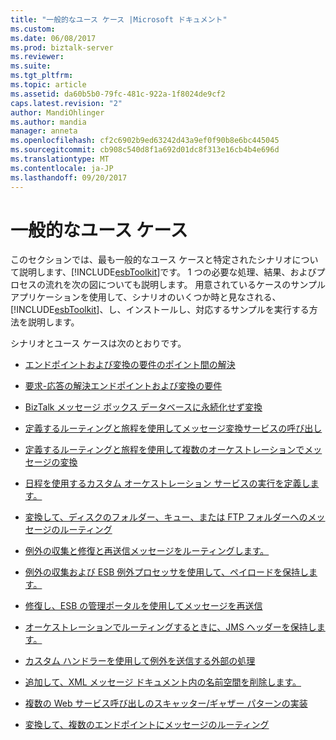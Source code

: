 ```yaml
---
title: "一般的なユース ケース |Microsoft ドキュメント"
ms.custom: 
ms.date: 06/08/2017
ms.prod: biztalk-server
ms.reviewer: 
ms.suite: 
ms.tgt_pltfrm: 
ms.topic: article
ms.assetid: da60b5b0-79fc-481c-922a-1f8024de9cf2
caps.latest.revision: "2"
author: MandiOhlinger
ms.author: mandia
manager: anneta
ms.openlocfilehash: cf2c6902b9ed63242d43a9ef0f90b8e6bc445045
ms.sourcegitcommit: cb908c540d8f1a692d01dc8f313e16cb4b4e696d
ms.translationtype: MT
ms.contentlocale: ja-JP
ms.lasthandoff: 09/20/2017
---
```

# <a name="typical-use-cases"></a>一般的なユース ケース
このセクションでは、最も一般的なユース ケースと特定されたシナリオについて説明します、[!INCLUDE[esbToolkit](../includes/esbtoolkit-md.md)]です。 1 つの必要な処理、結果、およびプロセスの流れを次の図についても説明します。 用意されているケースのサンプル アプリケーションを使用して、シナリオのいくつか時と見なされる、 [!INCLUDE[esbToolkit](../includes/esbtoolkit-md.md)]、し、インストールし、対応するサンプルを実行する方法を説明します。  
  
 シナリオとユース ケースは次のとおりです。  
  
-   [エンドポイントおよび変換の要件のポイント間の解決](../esb-toolkit/point-to-point-resolution-of-endpoints-and-transformation-requirements.md)  
  
-   [要求-応答の解決エンドポイントおよび変換の要件](../esb-toolkit/request-response-resolution-of-endpoints-and-transformation-requirements.md)  
  
-   [BizTalk メッセージ ボックス データベースに永続化せず変換](../esb-toolkit/transformation-without-persisting-to-the-biztalk-message-box-database.md)  
  
-   [定義するルーティングと旅程を使用してメッセージ変換サービスの呼び出し](../esb-toolkit/define-routing-and-message-transformation-service-invocations-using-itineraries.md)  
  
-   [定義するルーティングと旅程を使用して複数のオーケストレーションでメッセージの変換](../esb-toolkit/define-routing-and-message-transformation-through-multiple-orchestrations.md)  
  
-   [日程を使用するカスタム オーケストレーション サービスの実行を定義します。](../esb-toolkit/defining-custom-orchestration-service-execution-using-itineraries.md)  
  
-   [変換して、ディスクのフォルダー、キュー、または FTP フォルダーへのメッセージのルーティング](../esb-toolkit/transforming-and-routing-a-message-to-disk-folder-queue-or-ftp-folder.md)  
  
-   [例外の収集と修復と再送信メッセージをルーティングします。](../esb-toolkit/collecting-exceptions-and-routing-messages-for-repair-and-resubmit.md)  
  
-   [例外の収集および ESB 例外プロセッサを使用して、ペイロードを保持します。](../esb-toolkit/collect-exceptions-and-persist-the-payload-using-the-esb-exception-processor.md)  
  
-   [修復し、ESB の管理ポータルを使用してメッセージを再送信](../esb-toolkit/repairing-and-resubmitting-messages-using-the-esb-management-portal.md)  
  
-   [オーケストレーションでルーティングするときに、JMS ヘッダーを保持します。](../esb-toolkit/preserving-jms-headers-when-routing-through-an-orchestration.md)  
  
-   [カスタム ハンドラーを使用して例外を送信する外部の処理](../esb-toolkit/handling-externally-submitted-exceptions-using-a-custom-handler.md)  
  
-   [追加して、XML メッセージ ドキュメント内の名前空間を削除します。](../esb-toolkit/adding-and-removing-namespaces-in-an-xml-message-document.md)  
  
-   [複数の Web サービス呼び出しのスキャッター/ギャザー パターンの実装](../esb-toolkit/implementing-the-scatter-gather-pattern-for-multiple-web-service-invocations.md)  
  
-   [変換して、複数のエンドポイントにメッセージのルーティング](../esb-toolkit/transforming-and-routing-a-message-to-multiple-endpoints.md)